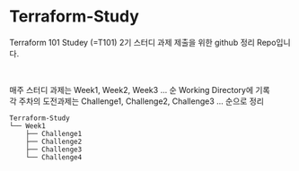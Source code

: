 # Terraform-Study

Terraform 101 Studey (=T101) 2기 스터디 과제 제출을 위한 github 정리 Repo입니다.

<br>

매주 스터디 과제는 Week1, Week2, Week3 ... 순 Working Directory에 기록
<br>
각 주차의 도전과제는 Challenge1, Challenge2, Challenge3 ... 순으로 정리
<br>

    Terraform-Study
    └── Week1 
        ├── Challenge1
        ├── Challenge2
        ├── Challenge3
        └── Challenge4

